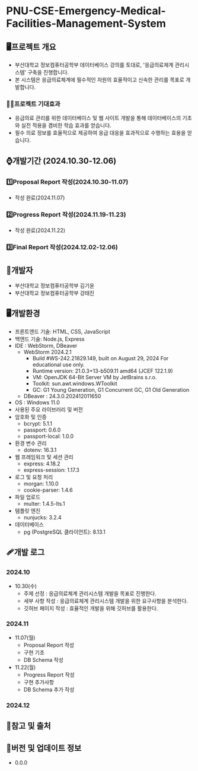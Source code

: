 # PNU-CSE-Emergency-Medical-Facilities-Management-System
## 🖥️프로젝트 개요
- 부산대학교 정보컴퓨터공학부 데이터베이스 강의를 토대로, '응급의료체계 관리시스템' 구축을 진행합니다.
- 본 시스템은 응급의료체계에 필수적인 자원의 효율적이고 신속한 관리를 목표로 개발합니다.
### 👍🏻프로젝트 기대효과
- 응급의료 관리를 위한 데이터베이스 및 웹 사이트 개발을 통해 데이터베이스의 기초와 실전 적용을 겸비한 학습 효과를 얻습니다.
- 필수 의료 정보를 효율적으로 제공하여 응급 대응을 효과적으로 수행하는 효용을 얻습니다.
## ⌚개발기간 (2024.10.30-12.06)
### 1️⃣Proposal Report 작성(2024.10.30-11.07)
- 작성 완료(2024.11.07)
### 2️⃣Progress Report 작성(2024.11.19-11.23)
- 작성 완료(2024.11.22)
### 3️⃣Final Report 작성(2024.12.02-12.06)
## 🤗개발자
- 부산대학교 정보컴퓨터공학부 김기윤
- 부산대학교 정보컴퓨터공학부 강태진
## 🖥️개발환경
- 프론트엔드 기술: HTML, CSS, JavaScript
- 백엔드 기술: Node.js, Express
- IDE : WebStorm, DBeaver
    - WebStorm 2024.2.1
        - Build #WS-242.21829.149, built on August 29, 2024 For educational use only.
        - Runtime version: 21.0.3+13-b509.11 amd64 (JCEF 122.1.9)
        - VM: OpenJDK 64-Bit Server VM by JetBrains s.r.o.
        - Toolkit: sun.awt.windows.WToolkit
        - GC: G1 Young Generation, G1 Concurrent GC, G1 Old Generation
    - DBeaver : 24.3.0.202412011650
- OS : Windows 11.0
- 사용된 주요 라이브러리 및 버전
- 암호화 및 인증
    - bcrypt: 5.1.1
    - passport: 0.6.0
    - passport-local: 1.0.0
- 환경 변수 관리
    - dotenv: 16.3.1
- 웹 프레임워크 및 세션 관리
    - express: 4.18.2
    - express-session: 1.17.3
- 로그 및 요청 처리
    - morgan: 1.10.0
    - cookie-parser: 1.4.6
- 파일 업로드
    - multer: 1.4.5-lts.1
- 템플릿 엔진
    - nunjucks: 3.2.4
- 데이터베이스
    - pg (PostgreSQL 클라이언트): 8.13.1
## 🩹개발 로그
### 2024.10
- 10.30(수)
    - 주제 선정 : 응급의료체계 관리시스템 개발을 목표로 진행한다.
    - 세부 사항 작성 : 응급의료체계 관리시스템 개발을 위한 요구사항을 분석한다.
    - 깃허브 페이지 작성 : 효율적인 개발을 위해 깃허브를 활용한다.
### 2024.11
- 11.07(월)
    - Proposal Report 작성
    - 구현 기초
    - DB Schema 작성
- 11.22(월)
    - Progress Report 작성
    - 구현 추가사항
    - DB Schema 추가 작성
### 2024.12
## 🔗참고 및 출처
## 📓버전 및 업데이트 정보
- 0.0.0